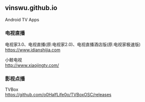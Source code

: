 ## vinswu.github.io

Android TV Apps

### 电视直播

电视家3.0、电视直播(原:电视家2.0)、电视直播酒店版(原:电视家极速版)  
https://www.idianshijia.com

小鲸电视  
http://www.xiaojingtv.com/

### 影视点播

TVBox  
https://github.com/o0HalfLife0o/TVBoxOSC/releases
